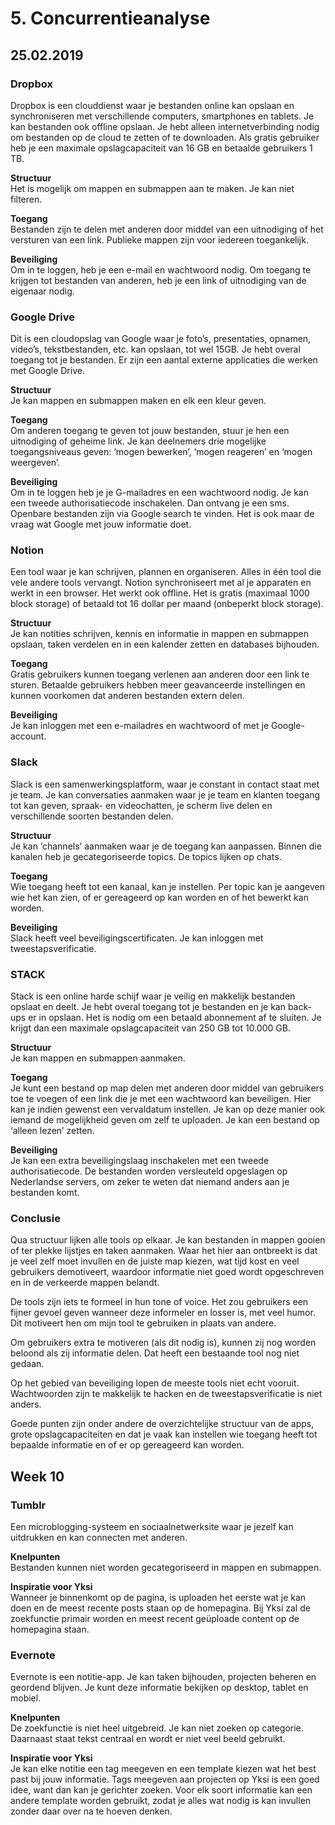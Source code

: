 # 5. Concurrentieanalyse

## **25.02.2019**

### **Dropbox**

Dropbox is een clouddienst waar je bestanden online kan opslaan en synchroniseren met verschillende computers, smartphones en tablets. Je kan bestanden ook offline opslaan. Je hebt alleen internetverbinding nodig om bestanden op de cloud te zetten of te downloaden. Als gratis gebruiker heb je een maximale opslagcapaciteit van 16 GB en betaalde gebruikers 1 TB.

**Structuur**  
Het is mogelijk om mappen en submappen aan te maken. Je kan niet filteren.

**Toegang**  
Bestanden zijn te delen met anderen door middel van een uitnodiging of het versturen van een link. Publieke mappen zijn voor iedereen toegankelijk. 

**Beveiliging**  
Om in te loggen, heb je een e-mail en wachtwoord nodig. Om toegang te krijgen tot bestanden van anderen, heb je een link of uitnodiging van de eigenaar nodig.

### **Google Drive**

Dit is een cloudopslag van Google waar je foto’s, presentaties, opnamen, video’s, tekstbestanden, etc. kan opslaan, tot wel 15GB. Je hebt overal toegang tot je bestanden. Er zijn een aantal externe applicaties die werken met Google Drive.

**Structuur**  
Je kan mappen en submappen maken en elk een kleur geven.

**Toegang**  
Om anderen toegang te geven tot jouw bestanden, stuur je hen een uitnodiging of geheime link. Je kan deelnemers drie mogelijke toegangsniveaus geven: ‘mogen bewerken’, ‘mogen reageren’ en ‘mogen weergeven’. 

**Beveiliging**  
Om in te loggen heb je je G-mailadres en een wachtwoord nodig. Je kan een tweede authorisatiecode inschakelen. Dan ontvang je een sms. Openbare bestanden zijn via Google search te vinden. Het is ook maar de vraag wat Google met jouw informatie doet.

### **Notion**

Een tool waar je kan schrijven, plannen en organiseren. Alles in één tool die vele andere tools vervangt. Notion synchroniseert met al je apparaten en werkt in een browser. Het werkt ook offline. Het is gratis \(maximaal 1000 block storage\) of betaald tot 16 dollar per maand \(onbeperkt block storage\).

**Structuur**  
Je kan notities schrijven, kennis en informatie in mappen en submappen opslaan, taken verdelen en in een kalender zetten en databases bijhouden.

**Toegang**  
Gratis gebruikers kunnen toegang verlenen aan anderen door een link te sturen. Betaalde gebruikers hebben meer geavanceerde instellingen en kunnen voorkomen dat anderen bestanden extern delen.

**Beveiliging**  
Je kan inloggen met een e-mailadres en wachtwoord of met je Google-account.

### **Slack**

Slack is een samenwerkingsplatform, waar je constant in contact staat met je team. Je kan conversaties aanmaken waar je je team en klanten toegang tot kan geven, spraak- en videochatten, je scherm live delen en verschillende soorten bestanden delen.

**Structuur**  
Je kan ‘channels’ aanmaken waar je de toegang kan aanpassen. Binnen die kanalen heb je gecategoriseerde topics. De topics lijken op chats.

**Toegang**  
Wie toegang heeft tot een kanaal, kan je instellen. Per topic kan je aangeven wie het kan zien, of er gereageerd op kan worden en of het bewerkt kan worden.

**Beveiliging**  
Slack heeft veel beveiligingscertificaten. Je kan inloggen met tweestapsverificatie.

### **STACK**

Stack is een online harde schijf waar je veilig en makkelijk bestanden opslaat en deelt. Je hebt overal toegang tot je bestanden en je kan back-ups er in opslaan. Het is nodig om een betaald abonnement af te sluiten. Je krijgt dan een maximale opslagcapaciteit van 250 GB tot 10.000 GB.

**Structuur**  
Je kan mappen en submappen aanmaken.

**Toegang**  
Je kunt een bestand op map delen met anderen door middel van gebruikers toe te voegen of een link die je met een wachtwoord kan beveiligen. Hier kan je indien gewenst een vervaldatum instellen. Je kan op deze manier ook iemand de mogelijkheid geven om zelf te uploaden. Je kan een bestand op ‘alleen lezen’ zetten.

**Beveiliging**  
Je kan een extra beveiligingslaag inschakelen met een tweede authorisatiecode. De bestanden worden versleuteld opgeslagen op Nederlandse servers, om zeker te weten dat niemand anders aan je bestanden komt.

### **Conclusie**

Qua structuur lijken alle tools op elkaar. Je kan bestanden in mappen gooien of ter plekke lijstjes en taken aanmaken. Waar het hier aan ontbreekt is dat je veel zelf moet invullen en de juiste map kiezen, wat tijd kost en veel gebruikers demotiveert, waardoor informatie niet goed wordt opgeschreven en in de verkeerde mappen belandt. 

De tools zijn iets te formeel in hun tone of voice. Het zou gebruikers een fijner gevoel geven wanneer deze informeler en losser is, met veel humor. Dit motiveert hen om mijn tool te gebruiken in plaats van andere.

Om gebruikers extra te motiveren \(als dit nodig is\), kunnen zij nog worden beloond als zij informatie delen. Dat heeft een bestaande tool nog niet gedaan.

Op het gebied van beveiliging lopen de meeste tools niet echt vooruit. Wachtwoorden zijn te makkelijk te hacken en de tweestapsverificatie is niet anders.

Goede punten zijn onder andere de overzichtelijke structuur van de apps, grote opslagcapaciteiten en dat je vaak kan instellen wie toegang heeft tot bepaalde informatie en of er op gereageerd kan worden.

## Week 10

### Tumblr

Een microblogging-systeem en sociaalnetwerksite waar je jezelf kan uitdrukken en kan connecten met anderen. 

**Knelpunten**  
Bestanden kunnen niet worden gecategoriseerd in mappen en submappen.

**Inspiratie voor Yksi**  
Wanneer je binnenkomt op de pagina, is uploaden het eerste wat je kan doen en de meest recente posts staan op de homepagina. Bij Yksi zal de zoekfunctie primair worden en meest recent geüploade content op de homepagina staan.

### **Evernote**

Evernote is een notitie-app. Je kan taken bijhouden, projecten beheren en geordend blijven. Je kunt deze informatie bekijken op desktop, tablet en mobiel.

**Knelpunten**  
De zoekfunctie is niet heel uitgebreid. Je kan niet zoeken op categorie. Daarnaast staat tekst centraal en wordt er niet veel beeld gebruikt.

**Inspiratie voor Yksi**  
Je kan elke notitie een tag meegeven en een template kiezen wat het best past bij jouw informatie. Tags meegeven aan projecten op Yksi is een goed idee, want dan kan je gerichter zoeken. Voor elk soort informatie kan een andere template worden gebruikt, zodat je alles wat nodig is kan invullen zonder daar over na te hoeven denken.  
  


